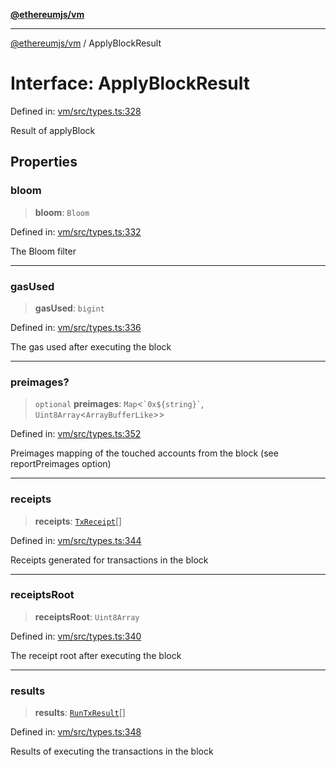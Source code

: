 [**@ethereumjs/vm**](../README.md)

***

[@ethereumjs/vm](../README.md) / ApplyBlockResult

# Interface: ApplyBlockResult

Defined in: [vm/src/types.ts:328](https://github.com/ethereumjs/ethereumjs-monorepo/blob/master/packages/vm/src/types.ts#L328)

Result of applyBlock

## Properties

### bloom

> **bloom**: `Bloom`

Defined in: [vm/src/types.ts:332](https://github.com/ethereumjs/ethereumjs-monorepo/blob/master/packages/vm/src/types.ts#L332)

The Bloom filter

***

### gasUsed

> **gasUsed**: `bigint`

Defined in: [vm/src/types.ts:336](https://github.com/ethereumjs/ethereumjs-monorepo/blob/master/packages/vm/src/types.ts#L336)

The gas used after executing the block

***

### preimages?

> `optional` **preimages**: `Map`\<`` `0x${string}` ``, `Uint8Array`\<`ArrayBufferLike`\>\>

Defined in: [vm/src/types.ts:352](https://github.com/ethereumjs/ethereumjs-monorepo/blob/master/packages/vm/src/types.ts#L352)

Preimages mapping of the touched accounts from the block (see reportPreimages option)

***

### receipts

> **receipts**: [`TxReceipt`](../type-aliases/TxReceipt.md)[]

Defined in: [vm/src/types.ts:344](https://github.com/ethereumjs/ethereumjs-monorepo/blob/master/packages/vm/src/types.ts#L344)

Receipts generated for transactions in the block

***

### receiptsRoot

> **receiptsRoot**: `Uint8Array`

Defined in: [vm/src/types.ts:340](https://github.com/ethereumjs/ethereumjs-monorepo/blob/master/packages/vm/src/types.ts#L340)

The receipt root after executing the block

***

### results

> **results**: [`RunTxResult`](RunTxResult.md)[]

Defined in: [vm/src/types.ts:348](https://github.com/ethereumjs/ethereumjs-monorepo/blob/master/packages/vm/src/types.ts#L348)

Results of executing the transactions in the block
